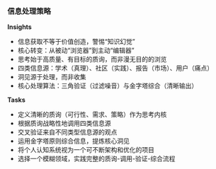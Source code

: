 ### 信息处理策略

**Insights**
- 信息获取不等于价值创造，警惕“知识幻觉”
- 核心转变：从被动“浏览器”到主动“编辑器”
- 思考始于高质量、有目标的质询，而非漫无目的的浏览
- 四类信息源：学术（真理）、社区（实践）、报告（市场）、用户（痛点）
- 洞见源于处理，而非收集
- 核心处理算法：三角验证（过滤噪音）与金字塔综合（清晰输出）

**Tasks**
* 定义清晰的质询（可行性、需求、策略）作为思考内核
* 根据质询战略性地调用四类信息源
* 交叉验证来自不同类型信息源的观点
* 运用金字塔原则综合信息，提炼核心洞见
* 将个人认知系统视为一个可不断架构和优化的项目
* 选择一个模糊领域，实践完整的质询-调用-验证-综合流程